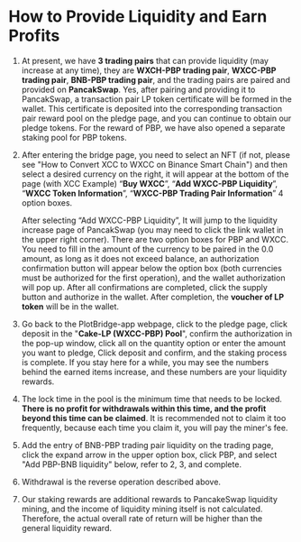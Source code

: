 # How to Provide Liquidity and Earn Profits

 1. At present, we have **3 trading pairs** that can provide liquidity (may increase at any time), they are **WXCH-PBP trading pair**, **WXCC-PBP trading pair**, **BNB-PBP trading pair**, and the trading pairs are paired and provided on **PancakSwap**.  Yes, after pairing and providing it to PancakSwap, a transaction pair LP token certificate will be formed in the wallet. This certificate is deposited into the corresponding transaction pair reward pool on the pledge page, and you can continue to obtain our pledge tokens.  For the reward of PBP, we have also opened a separate staking pool for PBP tokens.

    

 2. After entering the bridge page, you need to select an NFT (if not, please see "How to Convert XCC to WXCC on Binance Smart Chain") and then select a desired currency on the right, it will appear at the bottom of the page (with XCC  Example) “**Buy WXCC**”, “**Add WXCC-PBP Liquidity**”, “**WXCC Token Information**”, “**WXCC-PBP Trading Pair Information**” 4 option boxes.

    After selecting “Add WXCC-PBP Liquidity”,  It will jump to the liquidity increase page of PancakSwap (you may need to click the link wallet in the upper right corner). There are two option boxes for PBP and WXCC. You need to fill in the amount of the currency to be paired in the 0.0 amount, as long as it does not exceed  balance, an authorization confirmation button will appear below the option box (both currencies must be authorized for the first operation), and the wallet authorization will pop up. After all confirmations are completed, click the supply button and authorize in the wallet. After completion, the **voucher of LP token** will be in the wallet.

    

 3. Go back to the PlotBridge-app webpage, click to the pledge page, click deposit in the "**Cake-LP (WXCC-PBP) Pool**", confirm the authorization in the pop-up window, click all on the quantity option or enter the amount you want to pledge,  Click deposit and confirm, and the staking process is complete. If you stay here for a while, you may see the numbers behind the earned items increase, and these numbers are your liquidity rewards.

    

 4. The lock time in the pool is the minimum time that needs to be locked. **There is no profit for withdrawals within this time, and the profit beyond this time can be claimed**.  It is recommended not to claim it too frequently, because each time you claim it, you will pay the miner's fee.

    

 5. Add the entry of BNB-PBP trading pair liquidity on the trading page, click the expand arrow in the upper option box, click PBP, and select "Add PBP-BNB liquidity" below, refer to 2, 3, and complete.

    

 6. Withdrawal is the reverse operation described above.

    

 7. Our staking rewards are additional rewards to PancakeSwap liquidity mining, and the income of liquidity mining itself is not calculated.  Therefore, the actual overall rate of return will be higher than the general liquidity reward.